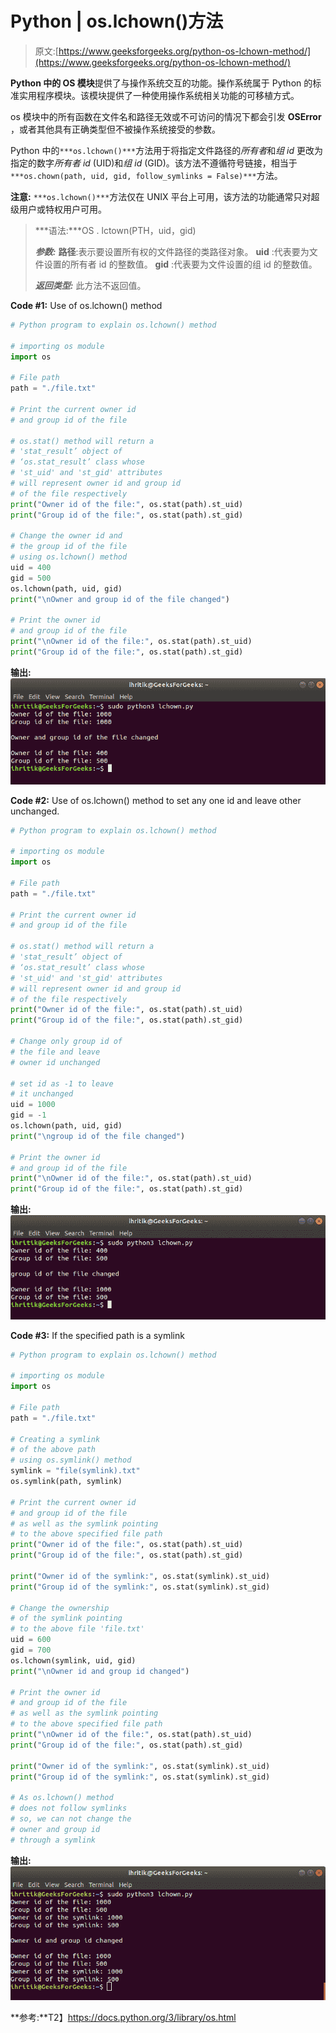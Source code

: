 # Python | os.lchown()方法

> 原文:[https://www.geeksforgeeks.org/python-os-lchown-method/](https://www.geeksforgeeks.org/python-os-lchown-method/)

**Python 中的 OS 模块**提供了与操作系统交互的功能。操作系统属于 Python 的标准实用程序模块。该模块提供了一种使用操作系统相关功能的可移植方式。

os 模块中的所有函数在文件名和路径无效或不可访问的情况下都会引发 **OSError** ，或者其他具有正确类型但不被操作系统接受的参数。

Python 中的`***os.lchown()***`方法用于将指定文件路径的*所有者*和*组 id* 更改为指定的数字*所有者 id* (UID)和*组 id* (GID)。该方法不遵循符号链接，相当于`***os.chown(path, uid, gid, follow_symlinks = False)***`方法。

**注意:** `***os.lchown()***`方法仅在 UNIX 平台上可用，该方法的功能通常只对超级用户或特权用户可用。

> ***语法:***OS . lctown(PTH，uid，gid)
> 
> ***参数:***
> **路径**:表示要设置所有权的文件路径的类路径对象。
> **uid** :代表要为文件设置的所有者 id 的整数值。
> **gid** :代表要为文件设置的组 id 的整数值。
> 
> ***返回类型:*** 此方法不返回值。

**Code #1:** Use of os.lchown() method

```py
# Python program to explain os.lchown() method 

# importing os module 
import os

# File path
path = "./file.txt"

# Print the current owner id
# and group id of the file

# os.stat() method will return a 
# 'stat_result’ object of
# ‘os.stat_result’ class whose
# 'st_uid' and 'st_gid' attributes
# will represent owner id and group id
# of the file respectively 
print("Owner id of the file:", os.stat(path).st_uid)
print("Group id of the file:", os.stat(path).st_gid) 

# Change the owner id and 
# the group id of the file
# using os.lchown() method
uid = 400
gid = 500
os.lchown(path, uid, gid)
print("\nOwner and group id of the file changed")

# Print the owner id
# and group id of the file
print("\nOwner id of the file:", os.stat(path).st_uid)
print("Group id of the file:", os.stat(path).st_gid) 
```

**输出:**
![os.lchown() mwthod terminal output](img/bc995b01bef15b953107dde61662be8b.png)

**Code #2:** Use of os.lchown() method to set any one id and leave other unchanged.

```py
# Python program to explain os.lchown() method 

# importing os module 
import os

# File path
path = "./file.txt"

# Print the current owner id
# and group id of the file

# os.stat() method will return a 
# 'stat_result’ object of
# ‘os.stat_result’ class whose
# 'st_uid' and 'st_gid' attributes
# will represent owner id and group id
# of the file respectively 
print("Owner id of the file:", os.stat(path).st_uid)
print("Group id of the file:", os.stat(path).st_gid) 

# Change only group id of 
# the file and leave 
# owner id unchanged

# set id as -1 to leave
# it unchanged
uid = 1000
gid = -1
os.lchown(path, uid, gid)
print("\ngroup id of the file changed")

# Print the owner id
# and group id of the file
print("\nOwner id of the file:", os.stat(path).st_uid)
print("Group id of the file:", os.stat(path).st_gid) 
```

**输出:**
![os.lchown() method terminal output](img/0750841325c99ef35aff81f5bc827384.png)

**Code #3:** If the specified path is a symlink

```py
# Python program to explain os.lchown() method 

# importing os module 
import os

# File path
path = "./file.txt"

# Creating a symlink
# of the above path  
# using os.symlink() method
symlink = "file(symlink).txt"
os.symlink(path, symlink)

# Print the current owner id
# and group id of the file
# as well as the symlink pointing
# to the above specified file path 
print("Owner id of the file:", os.stat(path).st_uid)
print("Group id of the file:", os.stat(path).st_gid) 

print("Owner id of the symlink:", os.stat(symlink).st_uid)
print("Group id of the symlink:", os.stat(symlink).st_gid) 

# Change the ownership 
# of the symlink pointing 
# to the above file 'file.txt'
uid = 600
gid = 700
os.lchown(symlink, uid, gid)
print("\nOwner id and group id changed")

# Print the owner id
# and group id of the file
# as well as the symlink pointing
# to the above specified file path
print("\nOwner id of the file:", os.stat(path).st_uid)
print("Group id of the file:", os.stat(path).st_gid) 

print("Owner id of the symlink:", os.stat(symlink).st_uid)
print("Group id of the symlink:", os.stat(symlink).st_gid)

# As os.lchown() method
# does not follow symlinks
# so, we can not change the
# owner and group id 
# through a symlink 
```

**输出:**
![os.lchown() method terminal output](img/d0ed3cbc903404d9a8b25887b2dc25b3.png)

**参考:**T2】https://docs.python.org/3/library/os.html